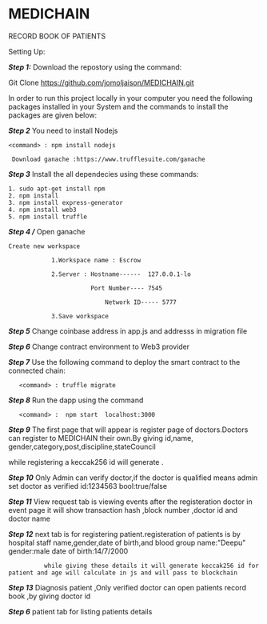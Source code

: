 # MEDICHAIN
RECORD BOOK OF PATIENTS



Setting Up:

***Step 1:***	 Download the repostory using the command:  

 Git Clone   https://github.com/jomoljaison/MEDICHAIN.git

In order to run this project locally in your computer you need the following packages installed in your System and the commands to install the packages are given below:

***Step 2***	 You need to install Nodejs

	<command> : npm install nodejs
	
	 Download ganache :https://www.trufflesuite.com/ganache

***Step 3***	Install the all dependecies using these commands:

	1. sudo apt-get install npm
	2. npm install
	3. npm install express-generator
	4. npm install web3
	5. npm install truffle


***Step 4 	/***	Open ganache 

	Create new workspace

				1.Workspace name : Escrow

				2.Server : Hostname------  127.0.0.1-lo

			      		   Port Number---- 7545

			            	   Network ID----- 5777
						   
				3.Save workspace

***Step 5***	Change coinbase address in app.js and addresss in migration file

***Step 6***	Change contract environment to Web3 provider

***Step 7***	Use the following command to deploy the smart contract to the connected 	         chain: 

	   <command> : truffle migrate
***Step 8***	Run the dapp using the command  

       <command> :  npm start  localhost:3000
       
       
***Step 9***	The first page that will appear is register page of doctors.Doctors can register to MEDICHAIN their own.By giving id,name,
gender,category,post,discipline,stateCouncil

while registering a keccak256 id will generate .

***Step 10*** Only Admin can verify doctor,if the doctor is qualified means admin set doctor as verified
              id:1234563
              bool:true/false

***Step 11***	View request tab is viewing events after the registeration doctor
              in event page it will show transaction hash ,block number ,doctor id and doctor name

***Step 12***	 next tab is for registering patient.registeration of patients is by hospital staff
              name,gender,date of birth,and blood group
              name:"Deepu"
              gender:male
              date of birth:14/7/2000
              
              while giving these details it will generate keccak256 id for patient and age will calculate in js and will pass to blockchain       
       
***Step 13***	Diagnosis patient ,Only verified doctor can open patients record book ,by giving doctor id

***Step 6***	patient tab for listing patients details
